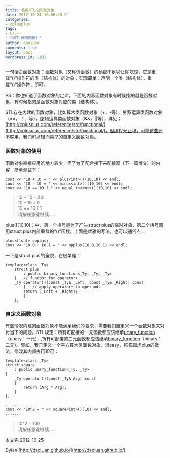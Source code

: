 ```yaml
---
title: 私房STL之函数对象
date: 2012-10-24 16:06:26 Z
categories:
- cplusplus
tags:
- C/C++
- "《STL源码剖析》"
author: daoluan
comments: true
layout: post
wordpress_id: 1301
---
```


一句话之函数对象：函数对象（又称仿函数）的秘密不足以让你吃惊，它是重载“()”操作符的类（结构体）的对象；实现简单：声明一个类（结构体），重载“()”操作符，即可。

PS：你也知道了函数对象的定义，下面的内容函数对象有时候指的就是函数对象，有时候指的是函数对象对应的类（结构体）。

STL存在内建的函数对象，比如算术类函数对象（+，-等），关系运算类函数对象（==，！、等），逻辑运算类函数对象（&&，||等），详见；[http://cplusplus.com/reference/std/functional/](http://cplusplus.com/reference/std/functional/)，但编程无止境，可能这些还不够用，我们可以轻而易举的自定义函数对象。

<!-- more -->


### 函数对象的使用


函数对象直接应用的地方较少，但了为了配合接下来配接器（下一篇博文）的内容，简单测试下：


    cout << "10 + 10 = " << plus<int>()(10,10) << endl;
    cout << "10 - 10 = " << minus<int>()(10,10) << endl;
    cout << "10 == 10 ? " << equal_to<int>()(10,10) << endl;




<blockquote><p>10 + 10 = 20<br>
10 – 10 = 0<br>
10 == 10 ? 1<br>
请按任意键继续. . .</p></blockquote>


plus<int>()(10,10)；中，第一个括号是为了产生struct plus的临时对象，第二个括号调用struct plus内部重载的“()”函数。上面是优雅的写法，也可以通俗点：


    plus<float> opplus;
    cout << "10.0 + 10.1 = " << opplus(10.0,10.1) << endl;


一下是struct plus的全貌，它很单纯：


    template<class _Ty>
    	struct plus
    		: public binary_function<_Ty, _Ty, _Ty>
    	{	// functor for operator+
    	_Ty operator()(const _Ty& _Left, const _Ty& _Right) const
    		{	// apply operator+ to operands
    		return (_Left + _Right);
    		}
    	};




### 自定义函数对象


有些情况内建的函数对象不能满足我们的要求，需要我们自定义一个函数对象来对付当下的问题。STL规定：所有可配接的一元函数都应该继承[unary_function](http://cplusplus.com/reference/std/functional/unary_function/)（unary：一元），所有可配接的二元函数都应该继承[binary_function](http://cplusplus.com/reference/std/functional/binary_function/)（binary：二元）。譬如，我们定义一个平方算术类函数对象，很easy，照猫画虎plus的做法，修改其内部执行即可：


    template<class _Ty>
    struct square
    	: public unary_function<_Ty, _Ty>
    {
    	_Ty operator()(const _Ty& Arg) const
    	{
    		return (Arg * Arg);
    	}
    };

    ......
    cout << "10^2 = " << square<int>()(10) << endl;
    ......




<blockquote><p>10^2 = 100<br>
请按任意键继续. . .</p></blockquote>


本文完 2012-10-25

Dylan [http://daoluan.github.io/](http://daoluan.github.io/)
